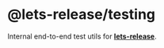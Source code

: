 # @lets-release/testing

Internal end-to-end test utils for **[lets-release][]**.

[lets-release]: ../../
